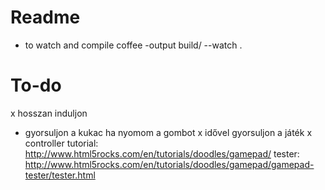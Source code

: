 
Readme
======

* to watch and compile
coffee -output build/ --watch .

To-do
=====
x hosszan induljon
+ gyorsuljon a kukac ha nyomom a gombot
x idővel gyorsuljon a játék
x controller
    tutorial: http://www.html5rocks.com/en/tutorials/doodles/gamepad/
    tester: http://www.html5rocks.com/en/tutorials/doodles/gamepad/gamepad-tester/tester.html
    
